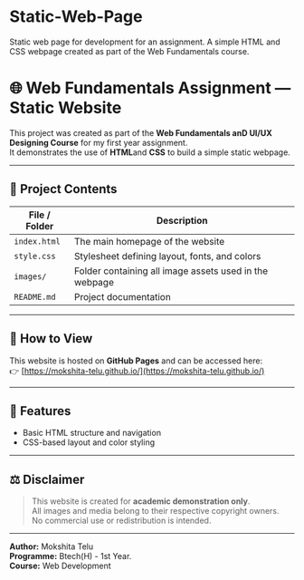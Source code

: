 # Static-Web-Page
Static web page for development for an assignment. A simple HTML and  CSS webpage created as part of the Web Fundamentals course.


# 🌐 Web Fundamentals Assignment — Static Website

This project was created as part of the **Web Fundamentals anD UI/UX Designing Course** for my first year assignment.  
It demonstrates the use of **HTML**and **CSS** to build a simple static webpage.

---

## 📁 Project Contents
| File / Folder | Description |
|----------------|-------------|
| `index.html` | The main homepage of the website |
| `style.css` | Stylesheet defining layout, fonts, and colors |
| `images/` | Folder containing all image assets used in the webpage |
| `README.md` | Project documentation |

---

## 🚀 How to View
This website is hosted on **GitHub Pages** and can be accessed here:  
👉 [https://mokshita-telu.github.io/](https://mokshita-telu.github.io/)

---

## 🧠 Features
- Basic HTML structure and navigation  
- CSS-based layout and color styling  

---

## ⚖️ Disclaimer
> This website is created for **academic demonstration only**.  
> All images and media belong to their respective copyright owners.  
> No commercial use or redistribution is intended.

---

**Author:** Mokshita Telu  
**Programme:** Btech(H) - 1st Year.  
**Course:** Web Development
